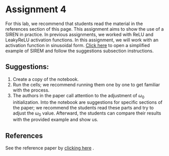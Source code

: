 # Assignment 4

For this lab, we recommend that students read the material in the references section of this page.
This assignment aims to show the use of a SIREN in practice. In previous assignments, we worked with ReLU and LeakyReLU activation functions. In this assignment, we will work with an activation function in sinusoidal form. <a href=" https://github.com/lvelho/blog/blob/master/explore_siren.ipynb" target="_blank">Click here</a> to open a simplified example of SIREM and follow the suggestions subsection instructions.

## Suggestions:

1. Create a copy of the notebook.
2. Run the cells; we recommend running them one by one to get familiar with the process.
3. The authors in the paper call attention to the adjustment of $\omega_0$ initialization. Into the notebook are suggestions for specific sections of the paper; we recommend the students read these parts and try to adjust the $\omega_0$ value. Afterward, the students can compare their results with the provided example and show us.


## **References**

See the reference paper by <a href=" https://arxiv.org/abs/2006.09661" target="_blank">clicking here</a> .
